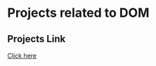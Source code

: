 # Projects related to DOM

## Projects Link
[Click here](
    https://stackblitz.com/edit/dom-project-chaiaurcode?file=index.html
)
